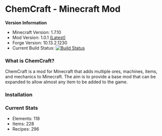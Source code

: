 ChemCraft - Minecraft Mod
=========

**Version Information**
* Minecraft Version:  	1.7.10
* Mod Version:        	1.0.1 [(Latest)](#Latest)
* Forge Version:      	10.13.2.1230
* Current Build Status: [![Build Status](http://jenkins.chemcraft.info/buildStatus/icon?job=ChemCraft)](http://jenkins.chemcraft.info/job/ChemCraft/)


### What is ChemCraft?
ChemCraft is a mod for Minecraft that adds multiple ores, machines, items, and mechanics to Minecraft. The aim is to provide a base mod that can be expanded to allow almost any item to be added to the game.

### Installation

### Current Stats
* Elements: 118
* Items:    228
* Recipes:  296
